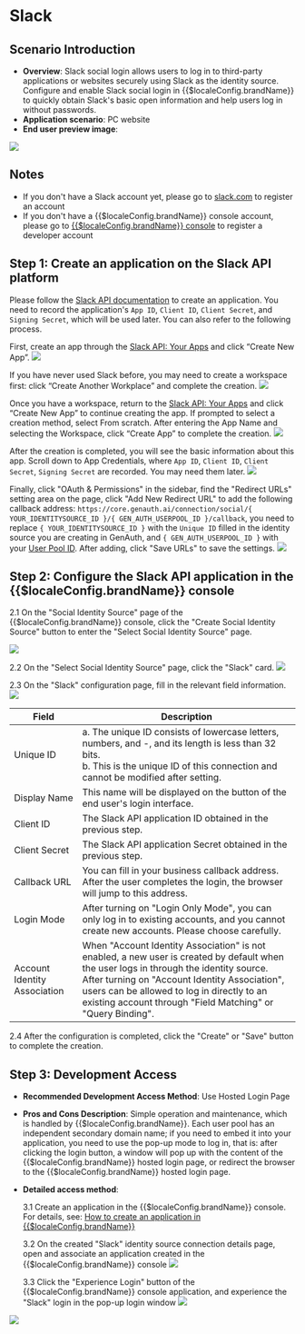 # Slack

<LastUpdated />

## Scenario Introduction

- **Overview**: Slack social login allows users to log in to third-party applications or websites securely using Slack as the identity source. Configure and enable Slack social login in {{$localeConfig.brandName}} to quickly obtain Slack's basic open information and help users log in without passwords.
- **Application scenario**: PC website
- **End user preview image**:

![](./images/login.png)

## Notes

- If you don't have a Slack account yet, please go to [slack.com](https://slack.com/get-started#/createnew) to register an account
- If you don't have a {{$localeConfig.brandName}} console account, please go to [{{$localeConfig.brandName}} console](https://www.genauth.ai/) to register a developer account

## Step 1: Create an application on the Slack API platform

Please follow the [Slack API documentation](https://api.slack.com/authentication/sign-in-with-slack#implementation) to create an application. You need to record the application's `App ID`, `Client ID`, `Client Secret`, and `Signing Secret`, which will be used later. You can also refer to the following process.

First, create an app through the [Slack API: Your Apps](https://api.slack.com/apps) and click “Create New App”.
![](~@imagesZhCn/connections/slack/slack-docs-1.png)

If you have never used Slack before, you may need to create a workspace first: click “Create Another Workplace” and complete the creation.
![](~@imagesZhCn/connections/slack/slack-docs-2.png)

Once you have a workspace, return to the [Slack API: Your Apps](https://api.slack.com/apps) and click “Create New App” to continue creating the app. If prompted to select a creation method, select From scratch. After entering the App Name and selecting the Workspace, click “Create App” to complete the creation.
![](~@imagesZhCn/connections/slack/slack-docs-3.png)

After the creation is completed, you will see the basic information about this app. Scroll down to App Credentials, where `App ID`, `Client ID`, `Client Secret`, `Signing Secret` are recorded. You may need them later.
![](~@imagesZhCn/connections/slack/slack-docs-4.png)

Finally, click "OAuth & Permissions" in the sidebar, find the "Redirect URLs" setting area on the page, click "Add New Redirect URL" to add the following callback address: `https://core.genauth.ai/connection/social/{ YOUR_IDENTITYSOURCE_ID }/{ GEN_AUTH_USERPOOL_ID }/callback`, you need to replace `{ YOUR_IDENTITYSOURCE_ID }` with the `Unique ID` filled in the identity source you are creating in GenAuth, and `{ GEN_AUTH_USERPOOL_ID }` with your [User Pool ID](/guides/faqs/get-userpool-id-and-secret.md). After adding, click "Save URLs" to save the settings.
![](~@imagesZhCn/connections/slack/slack-docs-5.png)

## Step 2: Configure the Slack API application in the {{$localeConfig.brandName}} console

2.1 On the "Social Identity Source" page of the {{$localeConfig.brandName}} console, click the "Create Social Identity Source" button to enter the "Select Social Identity Source" page.

![](~@imagesZhCn/guides/connections/create-social-idp.jpg)

2.2 On the "Select Social Identity Source" page, click the "Slack" card.
![](./images/add-app-1.jpg)

2.3 On the "Slack" configuration page, fill in the relevant field information.
![](./images/add-app-2.jpg)

| Field                        | Description                                                                                                                                                                                                                                                                                          |
| ---------------------------- | ---------------------------------------------------------------------------------------------------------------------------------------------------------------------------------------------------------------------------------------------------------------------------------------------------- |
| Unique ID                    | a. The unique ID consists of lowercase letters, numbers, and -, and its length is less than 32 bits. <br />b. This is the unique ID of this connection and cannot be modified after setting.                                                                                                         |
| Display Name                 | This name will be displayed on the button of the end user's login interface.                                                                                                                                                                                                                         |
| Client ID                    | The Slack API application ID obtained in the previous step.                                                                                                                                                                                                                                          |
| Client Secret                | The Slack API application Secret obtained in the previous step.                                                                                                                                                                                                                                      |
| Callback URL                 | You can fill in your business callback address. After the user completes the login, the browser will jump to this address.                                                                                                                                                                           |
| Login Mode                   | After turning on "Login Only Mode", you can only log in to existing accounts, and you cannot create new accounts. Please choose carefully.                                                                                                                                                           |
| Account Identity Association | When "Account Identity Association" is not enabled, a new user is created by default when the user logs in through the identity source. After turning on "Account Identity Association", users can be allowed to log in directly to an existing account through "Field Matching" or "Query Binding". |

2.4 After the configuration is completed, click the "Create" or "Save" button to complete the creation.

## Step 3: Development Access

- **Recommended Development Access Method**: Use Hosted Login Page
- **Pros and Cons Description**: Simple operation and maintenance, which is handled by {{$localeConfig.brandName}}. Each user pool has an independent secondary domain name; if you need to embed it into your application, you need to use the pop-up mode to log in, that is: after clicking the login button, a window will pop up with the content of the {{$localeConfig.brandName}} hosted login page, or redirect the browser to the {{$localeConfig.brandName}} hosted login page.
- **Detailed access method**:

  3.1 Create an application in the {{$localeConfig.brandName}} console. For details, see: [How to create an application in {{$localeConfig.brandName}}](/guides/app-new/create-app/create-app.md)

  3.2 On the created "Slack" identity source connection details page, open and associate an application created in the {{$localeConfig.brandName}} console
  ![](./images/step3.2.jpg)

  3.3 Click the "Experience Login" button of the {{$localeConfig.brandName}} console application, and experience the "Slack" login in the pop-up login window
  ![](./images/step3.3-1.png)

![](./images/step3.3-2.png)
